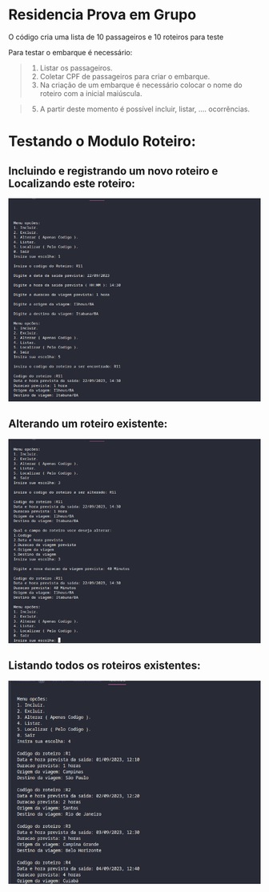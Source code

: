 # Residencia Prova em Grupo 

O código cria uma lista de 10 passageiros e 10 roteiros para teste

Para testar o embarque é necessário: 

> 1. Listar os passageiros.
> 2. Coletar CPF de passageiros para criar o embarque.
> 3. Na criação de um embarque é necessário colocar o nome do roteiro com a inicial maiúscula.



> 5. A partir deste momento é possível incluir, listar, .... ocorrências.


# Testando o Modulo Roteiro:

## Incluindo e registrando um novo roteiro e Localizando este roteiro:

<img src="/grupo/screens/Roteiro - Incluir e Localizar.png">

## Alterando um roteiro existente:

<img src="/grupo/screens/Roteiro - Alterando.png">

## Listando todos os roteiros existentes:

<img src="/grupo/screens/Roteiro - Listar.png">
